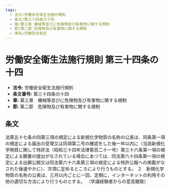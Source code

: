 ```yaml
---
tags:
  - 法令/労働安全衛生法施行規則
  - 条文/第三十四条の十四
  - 章/第三章_機械等並びに危険物及び有害物に関する規制
  - 節/第二節_危険物及び有害物に関する規制
  - 体系/労働安全衛生
---
```

# 労働安全衛生法施行規則 第三十四条の十四

- **法令:** 労働安全衛生法施行規則
- **条文番号:** 第三十四条の十四
- **章:** 第三章　機械等並びに危険物及び有害物に関する規制
- **節:** 第二節　危険物及び有害物に関する規制

## 条文
法第五十七条の四第三項の規定による新規化学物質の名称の公表は、同条第一項の規定による届出の受理又は同項第二号の確認をした後一年以内に（当該新規化学物質に関して特許法（昭和三十四年法律第百二十一号）第三十六条第一項の規定による願書の提出がなされている場合にあつては、同法第六十四条第一項の規定による出願公開又は同法第六十六条第三項の規定による特許公報への掲載がなされた後速やかに）、次項に定めるところにより行うものとする。
２　新規化学物質の名称の公表は、三月以内ごとに一回、定期に、インターネットの利用その他の適切な方法により行うものとする。
（学識経験者からの意見聴取）


